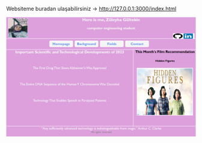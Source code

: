 Websiteme buradan ulaşabilirsiniz -> http://127.0.0.1:3000/index.html

![My Website](https://github.com/zuleyhagultekin/MyWebsite/blob/master/fotolar/site.png)
